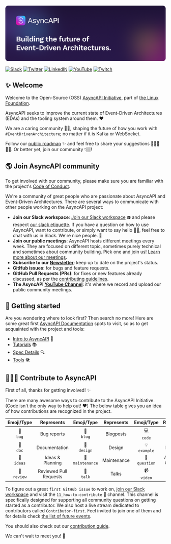 [![AsyncAPI logo - Building the future of Event-Driven Architectures.](/assets/Github_Banner.png)](https://www.asyncapi.com)

[![Slack](https://img.shields.io/badge/Slack-@asyncAPI.slack.com-yellow.svg)](https://asyncapi.slack.com)
[![Twitter](https://img.shields.io/badge/Twitter-@asyncAPIspec-9cf.svg)](https://twitter.com/asyncapispec)
[![LinkedIN](https://img.shields.io/badge/LinkedIn-@asyncAPI-lightgray.svg)](https://www.linkedin.com/company/asyncapi)
[![YouTube](https://img.shields.io/badge/YouTube-@asyncAPI-red.svg)](https://www.youtube.com/c/AsyncAPI)
[![Twitch](https://img.shields.io/badge/Twitch-@asyncAPI-blueviolet.svg)](https://www.twitch.tv/asyncapi)

## ✨ Welcome
Welcome to the Open-Source (OSS) [AsyncAPI Initiative](https://www.asyncapi.com/), part of [the Linux Foundation](https://www.linuxfoundation.org/press/press-release/linux-foundation-will-host-asyncapi-to-support-growth-and-collaboration-for-industrys-fastest-growing-api-spec).

AsyncAPI seeks to improve the current state of Event-Driven Architectures (EDAs) and the tooling system around them. ❤️   

We are a caring community 👐🏿, shaping the future of how you work with `#EventDrivenArchitecture`; no matter if it is Kafka or WebSocket.

Follow our [public roadmap](https://www.asyncapi.com/roadmap) ✨ and feel free to share your suggestions 🙇🏿‍♀️🙇🏿. Or better yet, join our community 👇🏽!

## 🌎 Join AsyncAPI community
To get involved with our community, please make sure you are familiar with the project's [Code of Conduct](https://github.com/asyncapi/.github/blob/master/CODE_OF_CONDUCT.md).

We're a community of great people who are passionate about AsyncAPI and Event-Driven Architectures. There are several ways to communicate with other people working on the AsyncAPI project:

- **Join our Slack workspace**: [Join our Slack workspace](https://www.asyncapi.com/slack-invite) ☎️  and please respect [our slack etiquette](https://github.com/asyncapi/community/blob/master/slack-etiquette.md). If you have a question on how to use AsyncAPI, want to contribute, or simply want to say hello 👋🏾, feel free to chat with us in Slack. We're nice people. 🙂
- **Join our public meetings**: AsyncAPI hosts different meetings every week. They are focused on different topic, sometimes purely technical and sometimes about community building. Pick one and join us! [Learn more about our meetings](https://www.asyncapi.com/community/meetings).
- **Subscribe to our [Newsletter](https://www.asyncapi.com/newsletter)**: keep up to date on the project's status.
- **GitHub issues**: for bugs and feature requests.
- **GitHub Pull Requests (PRs)**: for fixes or new features already discussed, as per the [contributing guidelines](https://github.com/asyncapi/asyncapi/blob/master/CONTRIBUTING.md#contributing-to-asyncapi).
- **The AsyncAPI [YouTube Channel](https://www.youtube.com/playlist?list=PLbi1gRlP7pijUwZJErzyYf_Rc-PWu4lXS)**: it's where we record and upload our public community meetings.

## 📑 Getting started
Are you wondering where to look first? Then search no more! Here are some great first [AsyncAPI Documentation](https://www.asyncapi.com/docs/) spots to visit, so as to get acquainted with the project and tools:
- [Intro to AsyncAPI](https://www.asyncapi.com/docs/getting-started) 🔮
- [Tutorials](https://www.asyncapi.com/docs/tutorials) 📚
- [Spec Details](https://www.asyncapi.com/docs/specifications/latest) 🔍
- [Tools](https://www.asyncapi.com/docs/community/tooling) 🛠️

## 👩🏽‍💻 Contribute to AsyncAPI
First of all, thanks for getting involved! ✨

There are many awesome ways to contribute to the AsyncAPI Initiative. (Code isn't the only way to help out! ❤️) The below table gives you an idea of how contributions are recognized in the project.


Emoji/Type | Represents | Emoji/Type | Represents | Emoji/Type | Represents |
:---: | :---: | :---: | :---: | :---: | :---:
🐛 <br /> `bug` | Bug reports | 📝 <br /> `blog` | Blogposts | 💻 <br /> `code` | Code |
📖 <br /> `doc` | Documentation | 🎨 <br /> `design` | Design | 💡 <br /> `example` | Examples |
🤔 <br /> `ideas` | Ideas & Planning | 🚧 <br /> `maintenance` | Maintenance | 💬 <br /> `question` | Answering Questions | 
👀 <br /> `review` | Reviewed Pull Requests | 📢 <br /> `talk` | Talks | 📹 <br /> `video` | Videos |

To figure out a great `first GitHub issue` to work on, [join our Slack workspace](https://www.asyncapi.com/slack-invite) and visit the `11_how-to-contribute` 🙂 channel. This channel is specifically designed for supporting all community questions on getting started as a contributor. We also host a live stream dedicated to contributors called `Contributor-first`. Feel invited to join one of them and for details check [the list of future events](https://github.com/asyncapi/community/issues?q=is%3Aissue+is%3Aopen+label%3Ameeting).

You should also check out our [contribution guide](https://github.com/asyncapi/community/blob/master/CONTRIBUTING.md).

We can't wait to meet you! 🤗
